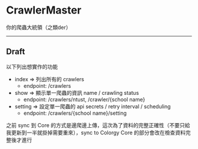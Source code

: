 CrawlerMaster
=============

你的爬蟲大統領（之類der）

-----------------

## Draft

以下列出想實作的功能

* index => 列出所有的 crawlers
  * endpoint: /crawlers
* show => 顯示單一爬蟲的資訊 name / crawling status
  * endpoint: /crawlers/ntust, /crawler/{school name}
* setting => 設定單一爬蟲的 api secrets / retry interval / scheduling
  * endpoint: /crawlers/{school name}/setting

之前 sync 到 Core 的方式是邊爬邊上傳，這次為了資料的完整正確性（不要只給我更新到一半就掛掉需要重來），sync to Colorgy Core 的部分會改在檢查資料完整後才進行
